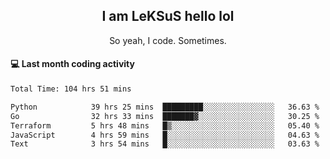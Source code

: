 <h2 align="center">I am LeKSuS hello lol</h2>
<p align="center">So yeah, I code. Sometimes.</p>

#### :computer: Last month coding activity
<!--START_SECTION:waka-->

```txt
Total Time: 104 hrs 51 mins

Python            39 hrs 25 mins  █████████░░░░░░░░░░░░░░░░   36.63 %
Go                32 hrs 33 mins  ███████▓░░░░░░░░░░░░░░░░░   30.25 %
Terraform         5 hrs 48 mins   █▒░░░░░░░░░░░░░░░░░░░░░░░   05.40 %
JavaScript        4 hrs 59 mins   █░░░░░░░░░░░░░░░░░░░░░░░░   04.63 %
Text              3 hrs 54 mins   █░░░░░░░░░░░░░░░░░░░░░░░░   03.63 %
```

<!--END_SECTION:waka-->
